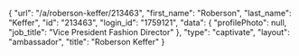 {
    "url": "\/a\/roberson-keffer\/213463",
    "first_name": "Roberson",
    "last_name": "Keffer",
    "id": "213463",
    "login_id": "1759121",
    "data": {
        "profilePhoto": null,
        "job_title": "Vice President Fashion Director"
    },
    "type": "captivate",
    "layout": "ambassador",
    "title": "Roberson Keffer"
}